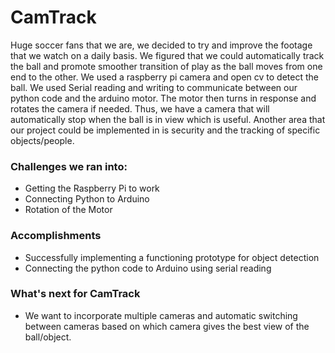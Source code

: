 # CamTrack

Huge soccer fans that we are, we decided to try and improve the footage that we watch on a daily basis. We figured that we could automatically track the ball and promote smoother transition of play as the ball moves from one end to the other.
We used a raspberry pi camera and open cv to detect the ball. We used Serial reading and writing to communicate between our python code and the arduino motor. The motor then turns in response and rotates the camera if needed. Thus, we have a camera that will automatically stop when the ball is in view which is useful.
Another area that our project could be implemented in is security and the tracking of specific objects/people.

### Challenges we ran into:
- Getting the Raspberry Pi to work
- Connecting Python to Arduino
- Rotation of the Motor

### Accomplishments
- Successfully implementing a functioning prototype for object detection
- Connecting the python code to Arduino using serial reading

### What's next for CamTrack
- We want to incorporate multiple cameras and automatic switching between cameras based on which camera gives the best view of the ball/object.
